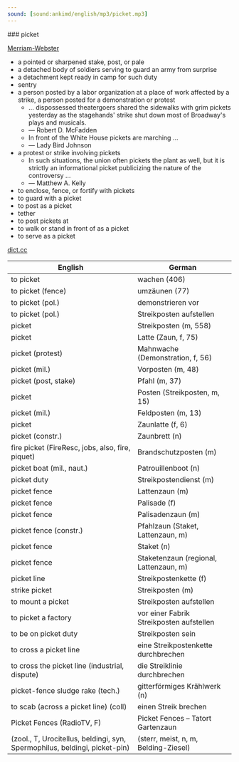 ```yaml
---
sound: [sound:ankimd/english/mp3/picket.mp3]
---
```


\### picket

[Merriam-Webster](https://www.merriam-webster.com/dictionary/picket)

- a pointed or sharpened stake, post, or pale
- a detached body of soldiers serving to guard an army from surprise
- a detachment kept ready in camp for such duty
- sentry
- a person posted by a labor organization at a place of work affected by a strike, a person posted for a demonstration or protest
    - … dispossessed theatergoers shared the sidewalks with grim pickets yesterday as the stagehands' strike shut down most of Broadway's plays and musicals.
    - — Robert D. McFadden
    - In front of the White House pickets are marching …
    - — Lady Bird Johnson
- a protest or strike involving pickets
    - In such situations, the union often pickets the plant as well, but it is strictly an informational picket publicizing the nature of the controversy …
    - — Matthew A. Kelly
- to enclose, fence, or fortify with pickets
- to guard with a picket
- to post as a picket
- tether
- to post pickets at
- to walk or stand in front of as a picket
- to serve as a picket

[dict.cc](https://www.dict.cc/picket)

| English        | German       |
| -------------- | ------------ |
| to picket | wachen (406) |
| to picket (fence) | umzäunen (77) |
| to picket (pol.) | demonstrieren vor |
| to picket (pol.) | Streikposten aufstellen |
| picket | Streikposten (m, 558) |
| picket | Latte (Zaun, f, 75) |
| picket (protest) | Mahnwache (Demonstration, f, 56) |
| picket (mil.) | Vorposten (m, 48) |
| picket (post, stake) | Pfahl (m, 37) |
| picket | Posten (Streikposten, m, 15) |
| picket (mil.) | Feldposten (m, 13) |
| picket | Zaunlatte (f, 6) |
| picket (constr.) | Zaunbrett (n) |
| fire picket (FireResc, jobs, also, fire, piquet) | Brandschutzposten (m) |
| picket boat (mil., naut.) | Patrouillenboot (n) |
| picket duty | Streikpostendienst (m) |
| picket fence | Lattenzaun (m) |
| picket fence | Palisade (f) |
| picket fence | Palisadenzaun (m) |
| picket fence (constr.) | Pfahlzaun (Staket, Lattenzaun, m) |
| picket fence | Staket (n) |
| picket fence | Staketenzaun (regional, Lattenzaun, m) |
| picket line | Streikpostenkette (f) |
| strike picket | Streikposten (m) |
| to mount a picket | Streikposten aufstellen |
| to picket a factory | vor einer Fabrik Streikposten aufstellen |
| to be on picket duty | Streikposten sein |
| to cross a picket line | eine Streikpostenkette durchbrechen |
| to cross the picket line (industrial, dispute) | die Streiklinie durchbrechen |
| picket-fence sludge rake (tech.) | gitterförmiges Krählwerk (n) |
| to scab (across a picket line) (coll) | einen Streik brechen |
| Picket Fences (RadioTV, F) | Picket Fences – Tatort Gartenzaun |
|  (zool., T, Urocitellus, beldingi, syn, Spermophilus, beldingi, picket-pin) |  (sterr, meist, n, m, Belding-Ziesel) |

